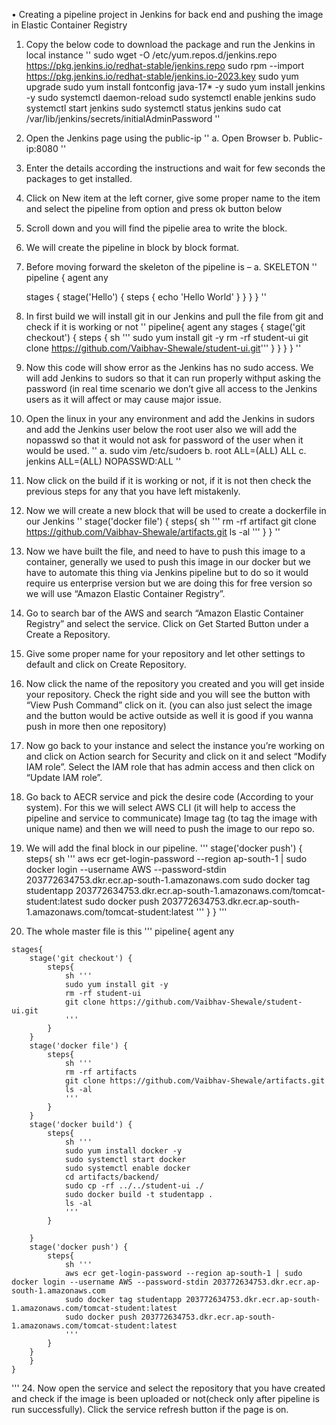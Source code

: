 •	Creating a pipeline project in Jenkins for back end and pushing the image in Elastic Container Registry
1.	Copy the below code to download the package and run the Jenkins in local instance
   ''
      sudo wget -O /etc/yum.repos.d/jenkins.repo \
      https://pkg.jenkins.io/redhat-stable/jenkins.repo
      sudo rpm --import https://pkg.jenkins.io/redhat-stable/jenkins.io-2023.key
      sudo yum upgrade
      sudo yum install fontconfig java-17* -y
      sudo yum install jenkins -y
      sudo systemctl daemon-reload
      sudo systemctl enable jenkins
      sudo systemctl start jenkins
      sudo systemctl status jenkins
      sudo cat /var/lib/jenkins/secrets/initialAdminPassword
   ''
3.	Open the Jenkins page using the public-ip
''
  a.	Open Browser
  b.	Public-ip:8080
''
4.	Enter the details according the instructions and wait for few seconds the packages to get installed.
5.	Click on New item at the left corner, give some proper name to the item and select the pipeline from option and press ok button below
6.	Scroll down and you will find the pipelie area to write the block.
7.	We will create the pipeline in block by block format.
8.	Before moving forward the skeleton of the pipeline is –
    a.	SKELETON
  	''
  	pipeline {
    agent any

    stages {
        stage('Hello') {
            steps {
                echo 'Hello World'
            }
        }
    }
}
    ''
9.	In first build we will install git in our Jenkins and pull the file from git and check if it is working or not
    ''
    pipeline{
	agent any
	stages {
		stage('git checkout') {
		steps {
		    sh ''' sudo yum install git -y
		    rm -rf student-ui
		    git clone https://github.com/Vaibhav-Shewale/student-ui.git'''
		}
		}
	}
}
   ''
10.	Now this code will show error as the Jenkins has no sudo access. We will add Jenkins to sudors so that it can run properly withput asking the password (in real time scenario we don’t give all access to the Jenkins users as it will affect or may cause major issue.
11.	Open the linux in your any environment and add the Jenkins in sudors and add the Jenkins user below the root user also we will add the nopasswd so that it would not ask for password of the user when it would be used. 
    ''
    a.	sudo vim /etc/sudoers
    b.	 root    ALL=(ALL)       ALL
    c.	jenkins ALL=(ALL) NOPASSWD:ALL
   	''
13.	Now click on the build if it is working or not, if it is not then check the previous steps for any that you have left mistakenly.
14.	Now we will create a new block that will be used to create a dockerfile in our Jenkins
    ''
   	stage('docker file') {
			steps{
				sh '''
				rm -rf artifact
				git clone https://github.com/Vaibhav-Shewale/artifacts.git
				ls -al
				'''
			}
		}
    ''
15.	Now we have built the file, and need to have to push this image to a container, generally we used to push this image in our docker but we have to automate this thing via Jenkins pipeline but to do so it would require us enterprise version but we are doing this for free version so we will use “Amazon Elastic Container Registry”. 
16.	Go to search bar of the AWS and search “Amazon Elastic Container Registry” and select the service. Click on Get Started Button under a Create a Repository.
17.	Give some proper name for your repository and let other settings to default and click on Create Repository.
18.	Now click the name of the repository you created and you will get inside your repository. Check the right side and you will see the button with “View Push Command” click on it. (you can also just select the image and the button would be active outside as well it is good if you wanna push in more then one repository)
19.	Now go back to your instance and select the instance you’re working on and click on Action search for Security and click on it and select “Modify IAM role”.  Select the IAM role that has admin access and then click on “Update IAM role”.   
20.	Go back to AECR service and pick the desire code (According to your system). For this we will select AWS CLI (it will help to access the pipeline and service to communicate) Image tag (to tag the image with unique name) and then we will need to push the image to our repo so.
21.	We will add the final block in our pipeline.
'''
stage('docker push') {
			steps{
				sh '''
				aws ecr get-login-password --region ap-south-1 | sudo docker login --username AWS --password-stdin 203772634753.dkr.ecr.ap-south-1.amazonaws.com
				sudo docker tag studentapp 203772634753.dkr.ecr.ap-south-1.amazonaws.com/tomcat-student:latest
				sudo docker push 203772634753.dkr.ecr.ap-south-1.amazonaws.com/tomcat-student:latest
				'''
			}
		}
'''
22.  The whole master file is this
'''
pipeline{
	agent any
	
	stages{
		stage('git checkout') {
			steps{
				sh ''' 
				sudo yum install git -y
				rm -rf student-ui
				git clone https://github.com/Vaibhav-Shewale/student-ui.git
				'''
			}
		}
		stage('docker file') {
			steps{
				sh '''
				rm -rf artifacts
				git clone https://github.com/Vaibhav-Shewale/artifacts.git
				ls -al
				'''
			}
		}
		stage('docker build') {
			steps{
				sh '''
				sudo yum install docker -y
				sudo systemctl start docker
				sudo systemctl enable docker
				cd artifacts/backend/
				sudo cp -rf ../../student-ui ./
				sudo docker build -t studentapp .
				ls -al
				'''
			}
			
		}
		stage('docker push') {
			steps{
				sh '''
				aws ecr get-login-password --region ap-south-1 | sudo docker login --username AWS --password-stdin 203772634753.dkr.ecr.ap-south-1.amazonaws.com
				sudo docker tag studentapp 203772634753.dkr.ecr.ap-south-1.amazonaws.com/tomcat-student:latest
				sudo docker push 203772634753.dkr.ecr.ap-south-1.amazonaws.com/tomcat-student:latest
				'''
			}
		}
		}
	}

'''
24.		Now open the service and select the repository that you have created and check if the image is been uploaded or not(check only after pipeline is run successfully). Click the service refresh button if the page is on.
